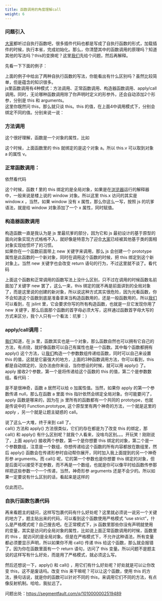 ```yaml
---
title: 函数调用的角度理解call
weight: 6
---
```


### 问题引入

[大家](https://www.w3cdoc.com)都听过自执行函数吧，很多插件代码也都是写成了自执行函数的形式，加载插件的时候，执行本省，完成初始化。那么，你清楚其中的函数调用的原理吗？知道其他的写法吗？this的变换呢？这里[我们](https://www.w3cdoc.com)先给个问题，然后再解释。  
 

先看一下下面的例子：

上面的例子中给出了两种自执行函数的写法，你能看出有什么区别吗？虽然比较简单，但是蕴含的知识很多。  
js里函数调用有4种模式：方法调用、正常函数调用、构造器函数调用、apply/call 调用。同时，无论哪种函数调用除了你声明时定义的形参外，还会自动添加2个形参，分别是 this 和 arguments。  
这里你既然问 this，那么就只谈 this。this 的值，在上面4中调用模式下，分别会绑定不同的值。分别来说一说：

### 方法调用

这个很好理解，函数是一个对象的属性，比如

这个时候，上面函数里的 this 就绑定的是这个对象 a。所以 this.v 可以取到对象 a 的属性 v。

### 正常函数调用：

依然看代码

这个时候，函数 f 里的 this 绑定的是全局对象，如果是在[浏览器](https://www.w3cdoc.com)运行的解释器中，一般来说是楼上说的 window 对象。所以这里 this.x 访问的其实是 window.x ，当然，如果 window 没有 x 属性，那么你这么一写，按照 js 的坑爹语法，就是给 window 对象添加了一个 x 属性，同时赋值。

### 构造器函数调用

构造函数一直是我认为是 js 里最坑爹的部分，因为它和 js 最初设计的基于原型的面向对象实现方式格格不入，就好像是特意为了迎合[大家](https://www.w3cdoc.com)已经被其他基于类的面相对象实现给惯坏了的习惯。  
如果你在一个函数前面带上 new 关键字来调用，那么 js 会创建一个 prototype 属性是此函数的一个新对象，同时在调用这个函数的时候，把 this 绑定到这个新对象上。当然 new 关键字也会改变 return 语句的行为，不过这里就不谈了。看代码

上面这个函数和正常调用的函数写法上没什么区别，只不过在调用的时候函数名前面加了关键字 new 罢了，这么一来，this 绑定的就不再是前面讲到的全局对象了，而是这里说的创建的新对象，所以说这种方式其实很危险，因为光看函数，你不会知道这个函数到底是准备拿来当构造函数用的，还是一般函数用的，所以[我们](https://www.w3cdoc.com)可以看到，在 jslint 里，它会要求你写的所有构造函数，也就是一旦它发现你用了 new 关键字，那么后面那个函数的首字母必须大写，这样通过函数首字母大写的方式来区分，我个人只有一个看法：坑爹：）

### apply/call调用：

[我们](https://www.w3cdoc.com)知道，在 js 里，函数其实也是一个对象，那么函数自然也可以拥有它自己的方法，有点绕，就好像函数可以自己有属性也是一个函数。其中每个函数都拥有 apply() 这个方法，让[我们](https://www.w3cdoc.com)构造一个参数数组传递给函数，同时可以自己来设置 this 的值，这就是它最强大的地方，上面的3种函数调用方法，你可以看到，this 都是自动绑定的，没办法由你来设，当你想设的时候，就可以用 apply() 了。apply 接收2个参数，第一个是将传递给这个函数的 this 的值，第二个是参数数组。看代码：

是不是很神奇，函数 a 居然可以给 o 加属性值。当然，如果你 apply 的第一个参数传递 null，那么在函数 a 里面 this 指针依然会绑定全局对象。你可能要问了，apply 函数是哪来的，因为在 js 里所有的函数都有一个共同的 prototype，也就是传说中的 Function.prototype, 这个原型里有两个神奇的方法，一个就是这里的 apply ，另一个就是让题主疑惑的 call。

说了这么一大堆，终于来到 call 了。  
call() 方法和 apply() 方法很类似，它们的存在都是为了改变 this 的绑定，那 call() 和 apply() 有什么区别呢？就我个人看来，没啥鸟区别。。。开玩笑！刚刚说了，上面 apply() 接收两个参数，第一个是你想要 this 绑定的对象，第二个是一个参数数组，注意是一个数组，你想传递给这个函数的所有内容都放在数组里，然后 apply() 函数会在传递形参时自动帮你展开，同时加入我上面提到的另一个神奇形参 arguments。而 call() 呢，它的第一个参数也是你想要 this 绑定的对象，但是后面可以接受不定参数，而不再是一个数组，也就是你可以像平时给函数传参那样把这些参数一个一个传递，当然，神奇形参 arguments 还是不会少的。所以如果一定要说有什么区别的话，看起来是这样的

仅此而已。

### 自执行函数包裹代码

再来看题主的疑问，这样写包裹代码有什么好处呢？这里就必须说一说另一个关键的地方了，题主贴出来的代码，可以看到这个函数使用严格模式 “use strict”，什么是严格模式呢？自己搜去吧。在正常模式下，js 函数里那些你没有声明就使用的变量，其实是访问的全局对象的属性，比如说上面正常函数调用的时候，函数里的 this ，就访问的是全局对象。但是在严格模式下，不允许这种语法，所有变量都必须要显示声明，所以如果你不用 call() 传递 this 给这个函数，那么就会报错了。因为你在函数里面有一个 return 语句，访问了 this 变量。所以问题不是题主说的这样写有什么好处，而是用了严格模式，就必须这么写。

然后还想说一下，apply() 和 call() ，用它们有什么好处呢？好处就是可以让你改变 this，这不是废话吗。改变 this 来干嘛呢？可以让这个函数，使用 this 的方法，换句话说，就是你的函数可以针对不同的 this，来调用它们不同的方法，有点像反射机制。哈哈，我扯远了。

问题出处：<a href="https://segmentfault.com/q/1010000002519489" target="_blank" rel="external">https://segmentfault.com/q/1010000002519489</a>
